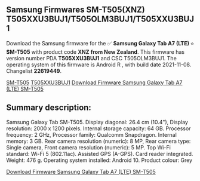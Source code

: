 <h2>Samsung Firmwares SM-T505(XNZ) T505XXU3BUJ1/T505OLM3BUJ1/T505XXU3BUJ1</h2>
Download the Samsung firmware for the ✅ <strong>Samsung Galaxy Tab A7 (LTE) </strong> ⭐ <strong>SM-T505</strong> with product code <strong>XNZ</strong> <strong> from New Zealand</strong>. This firmware has version number PDA <strong>T505XXU3BUJ1</strong> and CSC T505OLM3BUJ1. The operating system of this firmware is Android R , with build date 2021-11-08. Changelist <strong>22619449</strong>.


[SM-T505](https://samfirm.shop/samsung/model/SM-T505)
[T505XXU3BUJ1](https://samfirm.shop/samsung/pda/T505XXU3BUJ1)
[Download Firmware Samsung Galaxy Tab A7 (LTE) SM-T505](https://samfirm.shop/samsung/firmware/472929)
<h2>Summary description:</h2>
<p>Samsung Galaxy Tab SM-T505. Display diagonal: 26.4 cm (10.4"), Display resolution: 2000 x 1200 pixels. Internal storage capacity: 64 GB. Processor frequency: 2 GHz, Processor family: Qualcomm Snapdragon. Internal memory: 3 GB. Rear camera resolution (numeric): 8 MP, Rear camera type: Single camera, Front camera resolution (numeric): 5 MP. Top Wi-Fi standard: Wi-Fi 5 (802.11ac). Assisted GPS (A-GPS). Card reader integrated. Weight: 476 g. Operating system installed: Android 10. Product colour: Grey</p>


[Download Firmware Samsung Galaxy Tab A7 (LTE) SM-T505](https://samfirm.shop/samsung/firmware/472929)
